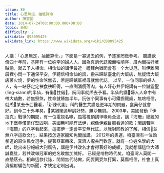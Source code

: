 ```yaml
---
issue: 80
title: 心思無定，抽籤算命
author: 陳憲國
date: 2014-07-24T00:00:00.000+08:00
topic: 新知
difficulty: 2
wikidata: Q98095425
wikidata_link: https://www.wikidata.org/wiki/Q98095425
---
```

人講：「心思無定，抽籤算命。」下面是一寡過去的例，予逐家罔做參考。
聽講欲倚四十年前，基隆有一位姓李的婦人人，因為真濟代誌攏無啥順序，厝內閣拄好著賊偷，就去予人相命。相命仙的講伊最近一禮拜內猶閣會有一个大災厄，叫伊離開厝裡小閃一下通保平安，伊聽信相命仙的話，搬來蹛踮臺北的大飯店，無疑悟大飯店著火燒，伊的性命煞無去，若是蹛踮厝裡毋就無代誌。
以早，一位同事的婦人人，有一站仔定定袂食袂睏得，一直咧消瘦落肉，有人好心共伊報講有一位誠靈聖(lîng-siànn)的半仙，有偌𠢕拄偌𠢕，阮同事就𤆬去予看。半仙的講𪜶婦人人命中有帶大劫數，若無祭煞，性命就賰無半年。阮彼个同事有小可鐵齒鐵齒，無啥相信，就𤆬𪜶某去予西醫看，「新陳代謝」科的醫生共講是更年期的問題，食藥仔就會好。到今二十外年矣，𪜶某猶閣過甲誠好勢，無沙無屑。
2003年，美國發動『伊拉克』戰爭的期間，有一位電視名喙，踮電視頂講甲喙角全波，講『海珊』總統的地下堡壘偌爾仔堅固咧，美國無可能有法伊，親像伊親目睭看過的款；閣講若照『海珊』的八字看起來，這擺伊一定會平安無代誌。以我對回教的了解，相信𪜶並無八字這款文化，結果按怎逐家攏知免閣加講。
2012年的奧運，咱臺灣有一位跆拳道的原住民女選手，提著亞軍轉來，真濟人攏共鬥歡喜。就有一位姓名學的大師，跳出來佇報紙大刊廣告，講是伊共改名才會得著好的成績，我就想講這位大師誠甕肚，若共改做冠軍的姓名敢無加誠好。
已經是啥物時代矣，咱臺灣人莫閣一直戇落去。相命這款代誌，閒閒無代誌做，罔耍罔耍無打緊，莫傷相信，社會上真濟騙財騙色的新聞，才袂定定咧出現。
